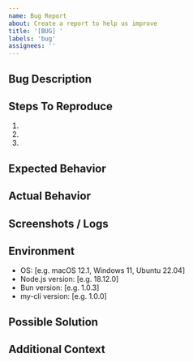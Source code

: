 ```yaml
---
name: Bug Report
about: Create a report to help us improve
title: '[BUG] '
labels: 'bug'
assignees: ''
---
```


## Bug Description
<!-- A clear and concise description of what the bug is -->

## Steps To Reproduce
<!-- Steps to reproduce the behavior -->
1. 
2. 
3. 

## Expected Behavior
<!-- A clear and concise description of what you expected to happen -->

## Actual Behavior
<!-- What actually happened instead -->

## Screenshots / Logs
<!-- If applicable, add screenshots or logs to help explain your problem -->

## Environment
<!-- Please complete the following information -->
- OS: [e.g. macOS 12.1, Windows 11, Ubuntu 22.04]
- Node.js version: [e.g. 18.12.0]
- Bun version: [e.g. 1.0.3]
- my-cli version: [e.g. 1.0.0]

## Possible Solution
<!-- If you have suggestions on a fix or reason for the bug -->

## Additional Context
<!-- Add any other context about the problem here --> 